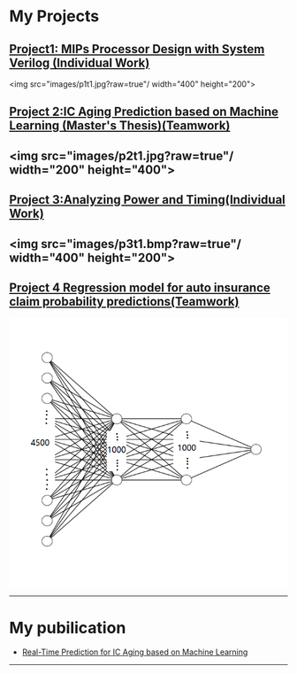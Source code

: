 # My Projects

[Project1: MIPs Processor Design with System Verilog (Individual Work)](/sample_page1)
---
<img src="images/p1t1.jpg?raw=true"/ width="400" height="200">

[Project 2:IC Aging Prediction based on Machine Learning (Master's Thesis)(Teamwork) ](/pdf/thesis.pdf)
---
<img src="images/p2t1.jpg?raw=true"/ width="200" height="400">
---
[Project 3:Analyzing Power and Timing(Individual Work) ](/sample_page3)
---
<img src="images/p3t1.bmp?raw=true"/ width="400" height="200">
---
[Project 4 Regression model for auto insurance claim probability predictions(Teamwork)](/sample_page4)
---
<img src="images/p4t1.bmp?raw=true"/>

---

# My pubilication

- [Real-Time Prediction for IC Aging based on Machine Learning](https://ieeexplore.ieee.org/abstract/document/8666076)
---
